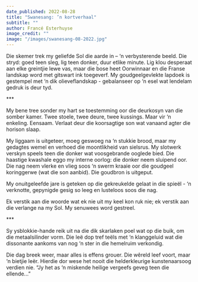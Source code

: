 ```yaml
---
date_published: 2022-08-28
title: "Swanesang: ’n kortverhaal"
subtitle: ""
author: Francé Esterhuyse
image_credit: ""
image: "/images/swanesang-08-2022.jpg"
---
```


Die skemer trek my geliefde Sol die aarde in – ‘n verbysterende beeld. Die stryd: goed teen sleg, lig teen donker, duur etlike minute. Lig klou desperaat aan elke greintjie lewe vas, maar die bose heet Oorwinnaar en die Franse landskap word met gitswart ink toegeverf. My goudgeelgevlekte lapdoek is gestempel met ‘n dik olieveflandskap - gebalanseer op ‘n esel wat lendelam gedruk is deur tyd.

\*\*\*

My bene tree sonder my hart se toestemming oor die deurkosyn van die somber kamer. Twee stoele, twee deure, twee kussings. Maar vir ‘n enkeling. Eensaam. Verlaat deur die koorsagtige son wat vanaand agter die horison slaap.

My liggaam is uitgeteer, moeg geswoeg na ‘n stukkie brood, maar my gedagtes wemel en verhoed die moontlikheid van sielsrus. My slotwerk verskyn speels teen die donker wat voosgebrande ooglede bied. Die haastige kwashale eggo my interne oorlog: die donker neem sluipend oor. Die nag neem vlerke en vlieg soos ‘n swerm kraaie oor die goudgeel koringgerwe (wat die son aanbid). Die goudbron is uitgeput.

My onuitgeleefde jare is geteken op die gekreukelde gelaat in die spieël - ‘n verknotte, gepynigde gesig so leeg en lusteloos soos die nag.

Ek verstik aan die woorde wat ek nie uit my keel kon ruk nie; ek verstik aan die verlange na my Sol. My senuwees word gestreel.

\*\*\*

Sy ysblokkie-hande reik uit na die dik skarlaken poel wat op die buik, om die metaalsilinder vorm. Die leë dop tref teëls met ‘n klanggeluid wat die dissonante aankoms van nog ‘n ster in die hemelruim verkondig.

Die dag breek weer, maar alles is effens grouer. Die wêreld leef voort, maar ‘n bietjie leër. Hierdie dor wese het nooit die helderkleurige kunstenaarsoog verdien nie. “Jy het as ‘n miskende heilige vergeefs geveg teen die ellende...”
